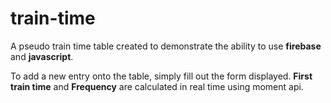 # train-time

A pseudo train time table created to demonstrate the ability to use **firebase** and **javascript**.

To add a new entry onto the table, simply fill out the form displayed. **First train time** and **Frequency** are calculated in real time using moment api.